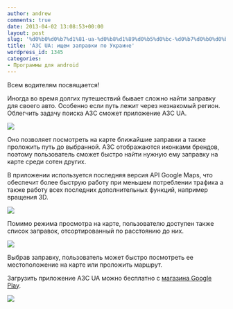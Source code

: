 ```yaml
---
author: andrew
comments: true
date: 2013-04-02 13:08:53+00:00
layout: post
slug: '%d0%b0%d0%b7%d1%81-ua-%d0%b8%d1%89%d0%b5%d0%bc-%d0%b7%d0%b0%d0%bf%d1%80%d0%b0%d0%b2%d0%ba%d0%b8-%d0%bf%d0%be-%d1%83%d0%ba%d1%80%d0%b0%d0%b8%d0%bd%d0%b5'
title: 'АЗС UA: ищем заправки по Украине'
wordpress_id: 1345
categories:
- Программы для android
---
```


Всем водителям посвящается!





Иногда во время долгих путешествий бывает сложно найти заправку для своего авто. Особенно если путь лежит через незнакомый регион. Облегчить задачу поиска АЗС сможет приложение АЗС UA.





![](http://android.com.ua/images/News/azs-ua-2.jpg)


<!-- more -->


Оно позволяет посмотреть на карте ближайшие заправки а также проложить путь до выбранной. АЗС отображаются иконками брендов, поэтому пользователь сможет быстро найти нужную ему заправку на карте среди сотен других.





В приложении используется последняя версия API Google Maps, что обеспечит более быструю работу при меньшем потреблении трафика а также работу всех последних дополнительных функций, например вращения 3D.





![](http://android.com.ua/images/News/azs-ua-3.jpg)





Помимо режима просмотра на карте, пользователю доступен также список заправок, отсортированный по расстоянию до них.





![](http://android.com.ua/images/News/azs-ua-4.jpg)





Выбрав заправку, пользователь может быстро посмотреть ее местоположение на карте или проложить маршрут.





Загрузить приложение АЗС UA можно бесплатно с [магазина Google Play](https://play.google.com/store/apps/details?id=com.pixign.gasbyme).





![](http://chart.apis.google.com/chart?cht=qr&chs=150x150&chl=https://play.google.com/store/apps/details?id=com.pixign.gasbyme)
